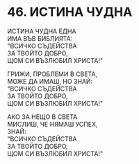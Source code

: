 # 46. ИСТИНА ЧУДНА  
  
ИСТИНА ЧУДНА ЕДНА  
ИМА ВЪВ БИБЛИЯТА:  
"ВСИЧКО СЪДЕЙСТВА  
ЗА ТВОЙТО ДОБРО,  
ЩОМ СИ ВЪЗЛЮБИЛ ХРИСТА!"  
  
ГРИЖИ, ПРОБЛЕМИ В СВЕТА,  
МОЖЕ ДА ИМАШ, НО ЗНАЙ:  
"ВСИЧКО СЪДЕЙСТВА  
ЗА ТВОЙТО ДОБРО,  
ЩОМ СИ ВЪЗЛЮБИЛ ХРИСТА!"  
  
АКО ЗА НЕЩО В СВЕТА  
МИСЛИШ, ЧЕ НЯМАШ УСПЕХ,  
ЗНАЙ:  
"ВСИЧКО СЪДЕЙСТВА  
ЗА ТВОЙТО ДОБРО,  
ЩОМ СИ ВЪЗЛЮБИЛ ХРИСТА!"  
  
